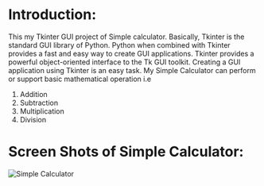 # Introduction:
This my Tkinter GUI project of Simple calculator. Basically, Tkinter is the standard GUI library of Python. Python when combined with Tkinter provides a fast and easy way to create GUI applications. Tkinter provides a powerful object-oriented interface to the Tk GUI toolkit. Creating a GUI application using Tkinter is an easy task.
My Simple Calculator can perform or support basic mathematical operation i.e

1)	Addition
2)	Subtraction
3)	Multiplication
4)	Division

# Screen Shots of Simple Calculator:
![Simple Calculator](https://user-images.githubusercontent.com/98824713/162691437-a5da014e-a995-48d3-ab61-869b40c0a670.png)




